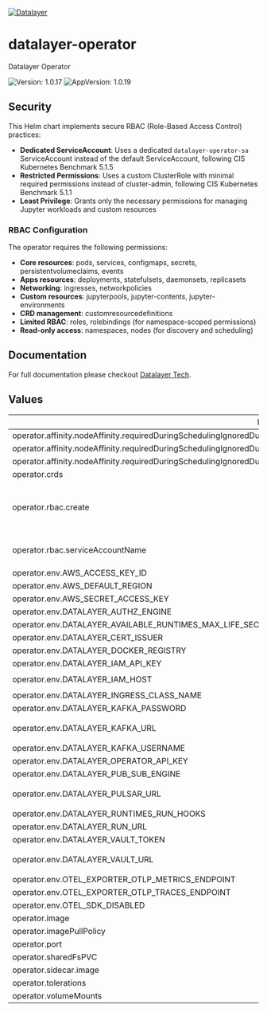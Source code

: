 [![Datalayer](https://assets.datalayer.tech/datalayer-25.svg)](https://datalayer.io)

# datalayer-operator

Datalayer Operator

![Version: 1.0.17](https://img.shields.io/badge/Version-1.0.17-informational?style=flat-square) ![AppVersion: 1.0.19](https://img.shields.io/badge/AppVersion-1.0.19-informational?style=flat-square)

## Security

This Helm chart implements secure RBAC (Role-Based Access Control) practices:

- **Dedicated ServiceAccount**: Uses a dedicated `datalayer-operator-sa` ServiceAccount instead of the default ServiceAccount, following CIS Kubernetes Benchmark 5.1.5
- **Restricted Permissions**: Uses a custom ClusterRole with minimal required permissions instead of cluster-admin, following CIS Kubernetes Benchmark 5.1.1
- **Least Privilege**: Grants only the necessary permissions for managing Jupyter workloads and custom resources

### RBAC Configuration

The operator requires the following permissions:
- **Core resources**: pods, services, configmaps, secrets, persistentvolumeclaims, events
- **Apps resources**: deployments, statefulsets, daemonsets, replicasets  
- **Networking**: ingresses, networkpolicies
- **Custom resources**: jupyterpools, jupyter-contents, jupyter-environments
- **CRD management**: customresourcedefinitions
- **Limited RBAC**: roles, rolebindings (for namespace-scoped permissions)
- **Read-only access**: namespaces, nodes (for discovery and scheduling)

## Documentation

For full documentation please checkout [Datalayer Tech](https://datalayer.tech).

## Values

| Key | Type | Default | Description |
|-----|------|---------|-------------|
| operator.affinity.nodeAffinity.requiredDuringSchedulingIgnoredDuringExecution.nodeSelectorTerms[0].matchExpressions[0].key | string | `"role.datalayer.io/api"` |  |
| operator.affinity.nodeAffinity.requiredDuringSchedulingIgnoredDuringExecution.nodeSelectorTerms[0].matchExpressions[0].operator | string | `"In"` |  |
| operator.affinity.nodeAffinity.requiredDuringSchedulingIgnoredDuringExecution.nodeSelectorTerms[0].matchExpressions[0].values[0] | string | `"true"` |  |
| operator.crds | bool | `true` |  |
| operator.rbac.create | bool | `true` | Create RBAC resources (ServiceAccount, ClusterRole, ClusterRoleBinding) |
| operator.rbac.serviceAccountName | string | `"datalayer-operator-sa"` | Name of the ServiceAccount to create |
| operator.env.AWS_ACCESS_KEY_ID | string | `""` |  |
| operator.env.AWS_DEFAULT_REGION | string | `""` |  |
| operator.env.AWS_SECRET_ACCESS_KEY | string | `""` |  |
| operator.env.DATALAYER_AUTHZ_ENGINE | string | `"openfga"` |  |
| operator.env.DATALAYER_AVAILABLE_RUNTIMES_MAX_LIFE_SEC | string | `"3600"` |  |
| operator.env.DATALAYER_CERT_ISSUER | string | `"letsencrypt"` |  |
| operator.env.DATALAYER_DOCKER_REGISTRY | string | `""` |  |
| operator.env.DATALAYER_IAM_API_KEY | string | `""` |  |
| operator.env.DATALAYER_IAM_HOST | string | `"datalayer-iam-svc.datalayer-api.svc.cluster.local:9700"` |  |
| operator.env.DATALAYER_INGRESS_CLASS_NAME | string | `"datalayer-traefik"` |  |
| operator.env.DATALAYER_KAFKA_PASSWORD | string | `""` |  |
| operator.env.DATALAYER_KAFKA_URL | string | `"datalayer-kafka-kafka-bootstrap.datalayer-kafka.svc.cluster.local:9092"` |  |
| operator.env.DATALAYER_KAFKA_USERNAME | string | `""` |  |
| operator.env.DATALAYER_OPERATOR_API_KEY | string | `""` |  |
| operator.env.DATALAYER_PUB_SUB_ENGINE | string | `"kafka"` |  |
| operator.env.DATALAYER_PULSAR_URL | string | `"pulsar://datalayer-pulsar-broker.datalayer-pulsar.svc.cluster.local:6650"` |  |
| operator.env.DATALAYER_RUNTIMES_RUN_HOOKS | string | `"false"` |  |
| operator.env.DATALAYER_RUN_URL | string | `""` |  |
| operator.env.DATALAYER_VAULT_TOKEN | string | `""` |  |
| operator.env.DATALAYER_VAULT_URL | string | `"http://datalayer-vault-internal.datalayer-vault.svc.cluster.local:8200"` |  |
| operator.env.OTEL_EXPORTER_OTLP_METRICS_ENDPOINT | string | `""` |  |
| operator.env.OTEL_EXPORTER_OTLP_TRACES_ENDPOINT | string | `""` |  |
| operator.env.OTEL_SDK_DISABLED | string | `"false"` |  |
| operator.image | string | `"datalayer/operator:1.0.19"` |  |
| operator.imagePullPolicy | string | `"Always"` |  |
| operator.port | int | `2111` |  |
| operator.sharedFsPVC | string | `""` |  |
| operator.sidecar.image | string | `"datalayer/whoami:0.0.6"` |  |
| operator.tolerations | object | `{}` |  |
| operator.volumeMounts | object | `{}` |  |

